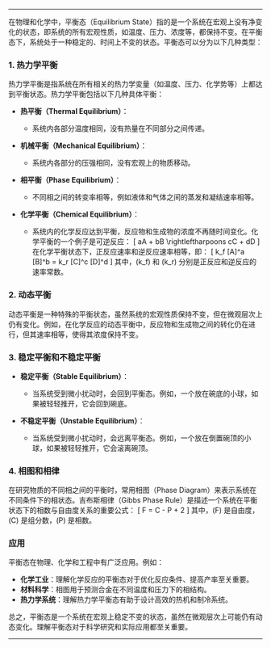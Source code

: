 
---

在物理和化学中，平衡态（Equilibrium State）指的是一个系统在宏观上没有净变化的状态，即系统的所有宏观性质，如温度、压力、浓度等，都保持不变。在平衡态下，系统处于一种稳定的、时间上不变的状态。平衡态可以分为以下几种类型：

### 1. **热力学平衡**
热力学平衡是指系统在所有相关的热力学变量（如温度、压力、化学势等）上都达到平衡状态。热力学平衡包括以下几种具体平衡：

- **热平衡（Thermal Equilibrium）**：
  - 系统内各部分温度相同，没有热量在不同部分之间传递。

- **机械平衡（Mechanical Equilibrium）**：
  - 系统内各部分的压强相同，没有宏观上的物质移动。

- **相平衡（Phase Equilibrium）**：
  - 不同相之间的转变率相等，例如液体和气体之间的蒸发和凝结速率相等。

- **化学平衡（Chemical Equilibrium）**：
  - 系统内的化学反应达到平衡，反应物和生成物的浓度不再随时间变化。化学平衡的一个例子是可逆反应：
    \[
    aA + bB \rightleftharpoons cC + dD
    \]
    在化学平衡状态下，正反应速率和逆反应速率相等，即：
    \[
    k_f [A]^a [B]^b = k_r [C]^c [D]^d
    \]
    其中，\(k_f\) 和 \(k_r\) 分别是正反应和逆反应的速率常数。

### 2. **动态平衡**
动态平衡是一种特殊的平衡状态，虽然系统的宏观性质保持不变，但在微观层次上仍有变化。例如，在化学反应的动态平衡中，反应物和生成物之间的转化仍在进行，但其速率相等，使得其浓度保持不变。

### 3. **稳定平衡和不稳定平衡**
- **稳定平衡（Stable Equilibrium）**：
  - 当系统受到微小扰动时，会回到平衡态。例如，一个放在碗底的小球，如果被轻轻推开，它会回到碗底。

- **不稳定平衡（Unstable Equilibrium）**：
  - 当系统受到微小扰动时，会远离平衡态。例如，一个放在倒置碗顶的小球，如果被轻轻推开，它会滚离碗顶。

### 4. **相图和相律**
在研究物质的不同相之间的平衡时，常用相图（Phase Diagram）来表示系统在不同条件下的相状态。吉布斯相律（Gibbs Phase Rule）是描述一个系统在平衡状态下的相数与自由度关系的重要公式：
\[
F = C - P + 2
\]
其中，\(F\) 是自由度，\(C\) 是组分数，\(P\) 是相数。

### 应用
平衡态在物理、化学和工程中有广泛应用。例如：

- **化学工业**：理解化学反应的平衡态对于优化反应条件、提高产率至关重要。
- **材料科学**：相图用于预测合金在不同温度和压力下的相结构。
- **热力学系统**：理解热力学平衡态有助于设计高效的热机和制冷系统。

总之，平衡态是一个系统在宏观上稳定不变的状态，虽然在微观层次上可能仍有动态变化。理解平衡态对于科学研究和实际应用都至关重要。

---

